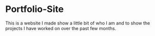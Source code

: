 # Portfolio-Site

This is a website I made show a little bit of who I am and to show the projects I have worked on over the past few months.
